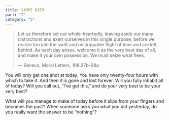 ```yaml
---
title: CARPE DIEM
part: "2"
category: "5"
---
```


> Let us therefore set out whole-heartedly, leaving aside our many distractions and exert ourselves in this single purpose, before we realize too late the swift and unstoppable flight of time and are left behind. As each day arises, welcome it as the very best day of all, and make it your own possession. We must seize what flees.
>
> — Seneca, Moral Letters, 108.27b–28a

You will only get one shot at today. You have only twenty-four hours with which to take it. And then it is gone and lost forever. Will you fully inhabit all of today? Will you call out, “I’ve got this,” and do your very best to be your very best?

What will you manage to make of today before it slips from your fingers and becomes the past? When someone asks you what you did yesterday, do you really want the answer to be “nothing”?
